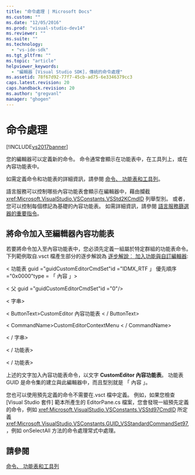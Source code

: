 ```yaml
---
title: "命令處理 | Microsoft Docs"
ms.custom: ""
ms.date: "12/05/2016"
ms.prod: "visual-studio-dev14"
ms.reviewer: ""
ms.suite: ""
ms.technology: 
  - "vs-ide-sdk"
ms.tgt_pltfrm: ""
ms.topic: "article"
helpviewer_keywords: 
  - "編輯器 [Visual Studio SDK]，傳統的命令處理"
ms.assetid: 78f67d92-77f7-45cb-ad75-6e3346379cc3
caps.latest.revision: 20
caps.handback.revision: 20
ms.author: "gregvanl"
manager: "ghogen"
---
```

# 命令處理
[!INCLUDE[vs2017banner](../code-quality/includes/vs2017banner.md)]

您的編輯器可以定義新的命令。 命令通常會顯示在功能表中，在工具列上，或在內容功能表中。  
  
 如需定義命令和功能表的詳細資訊，請參閱 [命令、 功能表和工具列](../extensibility/internals/commands-menus-and-toolbars.md)。  
  
 語言服務可以控制哪些內容功能表會顯示在編輯器中，藉由攔截 <xref:Microsoft.VisualStudio.VSConstants.VSStd2KCmdID> 列舉型別。 或者，您可以控制每個標記為基礎的內容功能表。 如需詳細資訊，請參閱 [語言服務篩選器的重要指令](../extensibility/internals/important-commands-for-language-service-filters.md)。  
  
## <a name="adding-commands-to-the-editor-context-menu"></a>將命令加入至編輯器內容功能表  
 若要將命令加入至內容功能表中，您必須先定義一組屬於特定群組的功能表命令。 下列範例取自.vsct 檔產生部分的逐步解說為 [逐步解說︰ 加入功能與自訂編輯器](../extensibility/walkthrough-adding-features-to-a-custom-editor.md):  
  
 \< 功能表 guid ="guidCustomEditorCmdSet"id ="IDMX_RTF 」 優先順序 ="0x0000"type = 「 內容 」>  
  
 \< 父 guid ="guidCustomEditorCmdSet"id ="0"/>  
  
 \< 字串>  
  
 \< ButtonText>CustomEditor 內容功能表 \< / ButtonText>  
  
 \< CommandName>CustomEditorContextMenu \< / CommandName>  
  
 \< / 字串>  
  
 \< / 功能表>  
  
 \< / 功能表>  
  
 上述的文字加入內容功能表命令，以文字 **CustomEditor 內容功能表**。 功能表 GUID 是命令集的建立與此編輯器中，而且型別就是 「 內容 」。  
  
 您也可以使用預先定義的命令不需要在.vsct 檔中定義。 例如，如果您檢查 [Visual Studio 套件] 範本所產生的 EditorPane.cs 檔案，您會發現一組預先定義的命令，例如 <xref:Microsoft.VisualStudio.VSConstants.VSStd97CmdID> 所定義 <xref:Microsoft.VisualStudio.VSConstants.GUID_VSStandardCommandSet97>, ，例如 onSelectAll 方法的命令處理常式中處理。  
  
## <a name="see-also"></a>請參閱  
 [命令、 功能表和工具列](../extensibility/internals/commands-menus-and-toolbars.md)